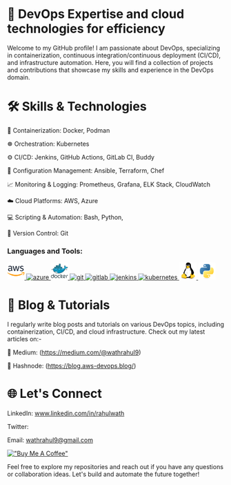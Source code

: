 # 🚀 DevOps Expertise and cloud technologies for efficiency
Welcome to my GitHub profile! I am passionate about DevOps, specializing in containerization, continuous integration/continuous deployment (CI/CD), and infrastructure automation. Here, you will find a collection of projects and contributions that showcase my skills and experience in the DevOps domain.

# 🛠️ Skills & Technologies
🐳 Containerization: Docker, Podman

☸️ Orchestration: Kubernetes

⚙️ CI/CD: Jenkins, GitHub Actions, GitLab CI, Buddy

🔧 Configuration Management: Ansible, Terraform, Chef

📈 Monitoring & Logging: Prometheus, Grafana, ELK Stack, CloudWatch

☁️ Cloud Platforms: AWS, Azure

💻 Scripting & Automation: Bash, Python,

🔀 Version Control: Git


<h3 align="left">Languages and Tools:</h3>
<p align="left">
  <a href="https://aws.amazon.com" target="_blank" rel="noreferrer">
    <img src="https://raw.githubusercontent.com/devicons/devicon/master/icons/amazonwebservices/amazonwebservices-original-wordmark.svg" alt="aws" width="40" height="40"/>
  </a>
  <a href="https://azure.microsoft.com/en-in/" target="_blank" rel="noreferrer">
    <img src="https://www.vectorlogo.zone/logos/microsoft_azure/microsoft_azure-icon.svg" alt="azure" width="40" height="40"/>
  </a>
  <a href="https://www.docker.com/" target="_blank" rel="noreferrer">
    <img src="https://raw.githubusercontent.com/devicons/devicon/master/icons/docker/docker-original-wordmark.svg" alt="docker" width="40" height="40"/>
  </a>
  <a href="https://git-scm.com/" target="_blank" rel="noreferrer">
    <img src="https://www.vectorlogo.zone/logos/git-scm/git-scm-icon.svg" alt="git" width="40" height="40"/>
  </a>
  <a href="https://gitlab.com/" target="_blank" rel="noreferrer">
    <img src="https://www.vectorlogo.zone/logos/gitlab/gitlab-icon.svg" alt="gitlab" width="40" height="40"/>
  </a>
  <a href="https://www.jenkins.io" target="_blank" rel="noreferrer">
    <img src="https://www.vectorlogo.zone/logos/jenkins/jenkins-icon.svg" alt="jenkins" width="40" height="40"/>
  </a>
  <a href="https://kubernetes.io" target="_blank" rel="noreferrer">
    <img src="https://www.vectorlogo.zone/logos/kubernetes/kubernetes-icon.svg" alt="kubernetes" width="40" height="40"/>
  </a>
  <a href="https://www.linux.org/" target="_blank" rel="noreferrer">
    <img src="https://raw.githubusercontent.com/devicons/devicon/master/icons/linux/linux-original.svg" alt="linux" width="40" height="40"/>
  </a>
  <a href="https://www.python.org" target="_blank" rel="noreferrer">
    <img src="https://raw.githubusercontent.com/devicons/devicon/master/icons/python/python-original.svg" alt="python" width="40" height="40"/>
  </a>
</p>

# 📝 Blog & Tutorials
I regularly write blog posts and tutorials on various DevOps topics, including containerization, CI/CD, and cloud infrastructure. Check out my latest articles on:-

📝 Medium: (https://medium.com/@wathrahul9)

🔗 Hashnode: (https://blog.aws-devops.blog/)

# 🌐 Let's Connect

LinkedIn: www.linkedin.com/in/rahulwath

Twitter: 

Email: wathrahul9@gmail.com


[!["Buy Me A Coffee"](https://www.buymeacoffee.com/assets/img/custom_images/orange_img.png)](https://www.buymeacoffee.com/wathrahul93)


Feel free to explore my repositories and reach out if you have any questions or collaboration ideas. Let's build and automate the future together!

